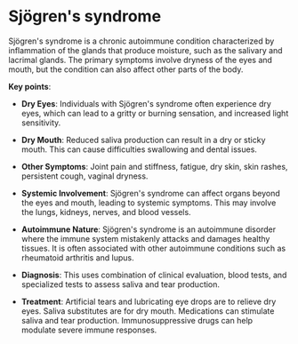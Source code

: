 <!--
source: gpt-3 + jph editing
tags: diagnosis
-->

# Sjögren's syndrome

Sjögren's syndrome is a chronic autoimmune condition characterized by inflammation of the glands that produce moisture, such as the salivary and lacrimal glands. The primary symptoms involve dryness of the eyes and mouth, but the condition can also affect other parts of the body.

**Key points**:

* **Dry Eyes**: Individuals with Sjögren's syndrome often experience dry eyes, which can lead to a gritty or burning sensation, and increased light sensitivity.

* **Dry Mouth**: Reduced saliva production can result in a dry or sticky mouth. This can cause difficulties swallowing and dental issues.

* **Other Symptoms**: Joint pain and stiffness, fatigue, dry skin, skin rashes, persistent cough, vaginal dryness.

* **Systemic Involvement**: Sjögren's syndrome can affect organs beyond the eyes and mouth, leading to systemic symptoms. This may involve the lungs, kidneys, nerves, and blood vessels.

* **Autoimmune Nature**: Sjögren's syndrome is an autoimmune disorder where the immune system mistakenly attacks and damages healthy tissues. It is often associated with other autoimmune conditions such as rheumatoid arthritis and lupus.

* **Diagnosis**: This uses combination of clinical evaluation, blood tests, and specialized tests to assess saliva and tear production.

* **Treatment**: Artificial tears and lubricating eye drops are to relieve dry eyes. Saliva substitutes are for dry mouth. Medications can stimulate saliva and tear production. Immunosuppressive drugs can help modulate severe immune responses.
